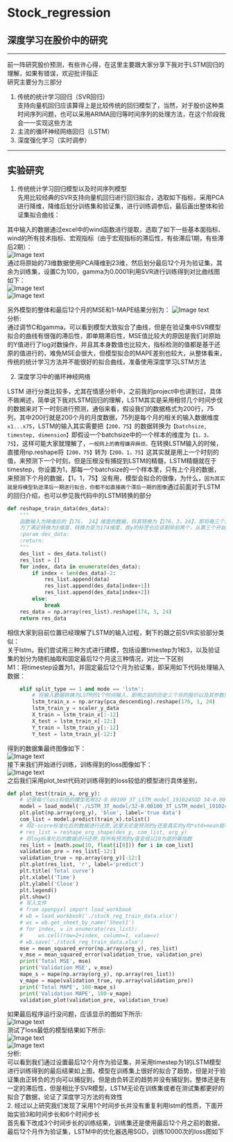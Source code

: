 # Stock_regression
## 深度学习在股价中的研究 
---
前一阵研究股价预测，有些许心得，在这里主要跟大家分享下我对于LSTM回归的理解，如果有错误，欢迎批评指正<br>
研究主要分为三部分<br>
1. 传统的统计学习回归（SVR回归）<br>
支持向量机回归应该算得上是比较传统的回归模型了，当然，对于股价这种类时间序列问题，也可以采用ARIMA回归等时间序列的处理方法，在这个阶段我会一一实现这些方法
2. 主流的循环神经网络回归（LSTM）
3. 深度强化学习（实时调参）
---
## 实验研究
1. 传统统计学习回归模型以及时间序列模型<br>
先用比较经典的SVR支持向量机回归进行回归拟合，选取如下指标，采用PCA进行降维，降维后划分训练集和验证集，进行训练调参后，最后画出整体和验证集拟合曲线：<br>

其中输入的数据通过excel中的wind函数进行提取，选取了如下一些基本面指标、wind的所有技术指标、宏观指标（由于宏观指标的滞后性，有些滞后1期，有些滞后2期）：<br>
![Image text](https://github.com/Zhangpeixiang/Stock_regression/blob/master/default_img/org_data.jpg)<br>
通过将原始的73维数据使用PCA降维到23维，然后划分最后12个月为验证集，其余为训练集，设置C为100，gamma为0.0001利用SVR进行训练得到对比曲线图如下：<br>
![Image text](https://github.com/Zhangpeixiang/Stock_regression/blob/master/default_img/SVR_regression.jpg)<br>
![Image text](https://github.com/Zhangpeixiang/Stock_regression/blob/master/default_img/validation_img.jpg)<br>

另外模型的整体和最后12个月的MSE和1-MAPE结果分别为：
![Image text](https://github.com/Zhangpeixiang/Stock_regression/blob/master/default_img/SVR_img.jpg)<br>
分析:<br>
通过调节C和gamma，可以看到模型大致拟合了曲线，但是在验证集中SVR模型拟合的曲线有很强的滞后性，即单期滞后性，MSE值比较大的原因是我们对原始的Y值进行了log对数操作，并且其本身数值也比较大，指标检测的值都是基于还原的值进行的，难免MSE会很大，但模型拟合的MAPE差别也较大，从整体看来，传统的统计学习方法并不能很好的拟合曲线，准备使用深度学习LSTM方法

2. 深度学习中的循环神经网络

LSTM 进行分类比较多，尤其在情感分析中，之前我的project中也讲到过，具体不做阐述，简单说下我对LSTM回归的理解，LSTM其实是采用相邻几个时间步伐的数据来对下一时刻进行预测，通俗来看，假设我们的数据格式为200行，75列，其中200行就是200个月的月度数据，75列是每个月的相关的输入数据维度`x1...x75`，LSTM的输入其实需要把`【200，75】`的数据转换为`【batchsize, timestep, dimension】`即假设一个batchsize中的一个样本的维度为`【1，3，75】`，这样可能大家就理解了，`一般网上的教程嫌弃麻烦，`在转换LSTM输入的时候，直接用np.reshape将`【200，75】`转为`【200，1，75】`这其实就是用上一个时刻的值，来预测下一个时刻，但是压根没有捕捉到LSTM的精髓，LSTM精髓就在于timestep，你设置为1，那每一个batchsize的一个样本里，只有上个月的数据，来预测下个月的数据，【1，1，75】没有用，模型会拟合的很像，为什么，`因为其实就是将模型轨迹滞后一期进行拟合，你都不如直接画个滞后一期的图像`通过前面对于LSTM的回归介绍，也可以参见我代码中的LSTM转换的部分<br>
```python
def reshape_train_data(des_data):
    """
    函数输入为降维后的【176， 24】维度的数据，将其转换为【176，3，24】，即将每三个月的数据融合在一起
    为了满足转换为3维度，转换为变为174维度，故y的标签也应该剔除前两个，从第三个开始
    :param des_data:
    :return:
    """
    des_list = des_data.tolist()
    res_list = []
    for index, data in enumerate(des_data):
        if index < len(des_data)-2:
            res_list.append(data)
            res_list.append(des_data[index+1])
            res_list.append(des_data[index+2])
        else:
            break
    res_data = np.array(res_list).reshape(174, 3, 24)
    return res_data
```
相信大家到目前位置已经理解了LSTM的输入过程，剩下的跟之前SVR实验部分类似：<br>
关于lstm，我们尝试用三种方式进行建模，包括设置timestep为1和3，以及验证集的划分为随机抽取和固定最后12个月这三种情况，对比一下区别<br>
M1：将timestep设置为1，并固定最后12个月为验证集，即采用如下代码处理输入数据：<br>
```python
    elif split_type == 1 and mode == 'lstm':
        # 将输入数据转换为LSTM的1个时间输入，即用之前的历史三个月的股价以及其参数预测下一个月的月度股价
        lstm_train_x = np.array(pca_descending).reshape(176, 1, 24)
        lstm_train_y = scaler_y_data
        X_train = lstm_train_x[:-12]
        X_test = lstm_train_x[-12:]
        Y_train = lstm_train_y[:-12]
        Y_test = lstm_train_y[-12:]
```
得到的数据集最终图像如下：<br>
![Image text](https://github.com/Zhangpeixiang/Stock_regression/blob/master/default_img/temp1.jpg)<br>
接下来我们开始进行训练，训练得到的loss图像如下：<br>
![Image text](https://github.com/Zhangpeixiang/Stock_regression/blob/master/default_img/train_loss.jpg)<br>
之后我们采用plot_test代码对训练得到的loss较低的模型进行具体鉴别，<br>
```python
def plot_test(train_x, org_y):
    # 记录每个loss较低的模型名称32-0.00100_3T_LSTM_model_191024SGD 34-0.00081_3T_LSTM_model_191024SGD
    model = load_model('./LSTM_3T_model/32-0.00100_3T_LSTM_model_191024SGD.h5', 'SGD')
    plt.plot(np.array(org_y), 'blue', label='true data')
    com_list = model.predict(train_x).tolist()
    # 将Z-score标准化后的数据进行还原,这里无论是预测的y还是真实的y均*std+mean就可以了，这两个需要还原为原始值
    # res_list = reshape_org_shape(des_y, com_list, org_y)
    # 将log标准化后的数据进行还原,将所有预测的y值变成以10为底的幂指数
    res_list = [math.pow(10, float(i[0])) for i in com_list]
    validation_pre = res_list[-12:]
    validation_true = np.array(org_y)[-12:]
    plt.plot(res_list, 'r', label='predict')
    plt.title('Total curve')
    plt.xlabel('Time')
    plt.ylabel('Close')
    plt.legend()
    plt.show()
    # 写入文件
    # from openpyxl import load_workbook
    # wb = load_workbook('./stock_reg_train_data.xlsx')
    # ws = wb.get_sheet_by_name('Sheet1')
    # for index, v in enumerate(res_list):
    #     ws.cell(row=2+index, column=1, value=v)
    # wb.save('./stock_reg_train_data.xlsx')
    mse = mean_squared_error(np.array(org_y), res_list)
    v_mse = mean_squared_error(validation_true, validation_pre)
    print('Total MSE', mse)
    print('Validation MSE', v_mse)
    mape_s = mape(np.array(org_y), np.array(res_list))
    v_mape = mape(validation_true, np.array(validation_pre))
    print('Total MAPE', 100-mape_s)
    print('Validation MAPE', 100-v_mape)
    validation_plot(validation_pre, validation_true)
```
如果最后程序运行没问题，应该显示的图如下所示:<br>
![Image text](https://github.com/Zhangpeixiang/Stock_regression/blob/master/default_img/res.jpg)<br>
测试了loss最低的模型结果如下所示:<br>
![Image text](https://github.com/Zhangpeixiang/Stock_regression/blob/master/default_img/8000.png)<br>
![Image text](https://github.com/Zhangpeixiang/Stock_regression/blob/master/default_img/test8000.png)<br>
分析:<br>
可以看到我们通过设置最后12个月作为验证集，并采用timestep为1的LSTM模型进行训练得到的最后结果如上图，模型在训练集上很好的拟合了趋势，但是对于验证集由正转负的方向可以捕捉到，但是由负转正的趋势并没有捕捉到，整体还是有一定的滞后性，但是相比于SVR模型，LSTM无论在训练集或者在测试集都更好的拟合了数据，论证了深度学习方法的有效性<br>
2. 经过以上研究我们发现了采用1个时间步长并没有重复利用lstm的性质，下面开始实验3和时间步长和6个时间步长<br>
首先看下改成3个时间步长的训练结果，训练集还是使用最后12个月之前的数据，最后12个月作为验证集，LSTM中的优化器选用SGD，训练10000次的loss图如下<br>
